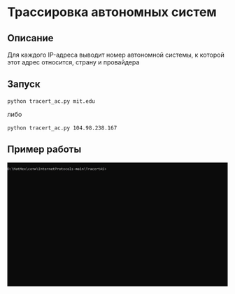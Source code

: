# Трассировка автономных систем

## Описание
Для каждого IP-адреса выводит номер автономной системы, к которой этот адрес относится, страну и провайдера

## Запуск
```commandline
python tracert_ac.py mit.edu
```
либо
```commandline
python tracert_ac.py 104.98.238.167
```

## Пример работы
![Demo](tracertASDemo.gif)